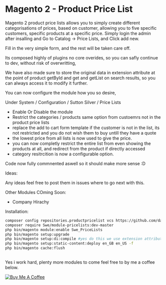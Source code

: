 # Magento 2 - Product Price List 

Magento 2 product price lists allows you to simply create different categorisations of prices, based on customer, allowing you to five specific customers, specific products at a specific price. 
Simply login the admin after insalling and Go to Catalog -> Price Lists, and Click add new. 

Fill in the very simple form, and the rest will be taken care off.  

Its composed highly of plugins no core overides, so you can safly continue to dev, without risk of overwritting, 

We have also made sure to store the original data in extension attribute at the point of product getById and get and getList on search results, so you can always access it to modify it further. 

You can now configure the module how you so desire, 

Under System / Configuration / Sutton Silver / Price Lists
 - Enable Or Disable the module
 - Restrict the categories / products same option from custoemrs not in the product price lists
 - replace the add to cart form template if the customer is not in the list, its not restricted and you do not wish them to buy untill they have a quote
 - the lowest price from all lists is now used to give the price. 
 - you can now completly restrict the entire list from even showing the products at all, and redirect from the product if directly accessed
 - category resitrcition is now a configurable option.
 
Code now fully commnented aswell so it should make more sense :D 
 
Ideas: 

Any ideas feel free to post them in issues where to go next with this. 

Other Modules COming Soon:

- Company Hirachy

Installation:

```bash
composer config repositories.productpricelist vcs https://github.com/danrcoull/product-price-list.git
composer require Swe/module-pricelists:dev-master
php bin/magento module:enable Swe_PriceLists
php bin/magento setup:upgrade
php bin/magento setup:di:compile #yes do this we use extension attributes so you can see the original price and the custom price.
php bin/magento setup:static-content:deploy en_GB en_US -f 
php bin/magento cache:flush
 
```

Yes i work hard, plenty more modules to come feel free to by me a coffee below. 



[![Buy Me A Coffee](https://cdn.buymeacoffee.com/buttons/lato-black.png)](https://www.buymeacoffee.com/BHaNOMl)


